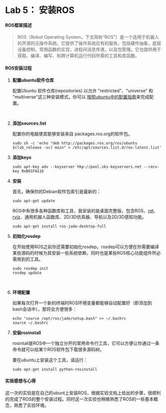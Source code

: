 # Lab 5： 安装ROS

#### ROS框架描述
>	ROS（Robot Operating System，下文简称“ROS”）是一个适用于机器人的开源的元操作系统。它提供了操作系统应有的服务，包括硬件抽象，底层设备控制，常用函数的实现，进程间消息传递，以及包管理。它也提供用于获取、编译、编写、和跨计算机运行代码所需的工具和库函数。



#### ROS安装过程

1. **配置ubuntu软件仓库**

   配置Ubuntu 软件仓库(repositories) 以允许 "restricted"、"universe" 和 "multiverse"这三种安装模式。你可以 [按照ubuntu中的配置指南](https://help.ubuntu.com/community/Repositories/Ubuntu)来完成配置。 

   ​


2. **添加sources.list**

   配置你的电脑使其能够安装来自 packages.ros.org的软件包。

   ```
   sudo sh -c 'echo "deb http://packages.ros.org/ros/ubuntu $(lsb_release -sc) main" > /etc/apt/sources.list.d/ros-latest.list'
   ```



3. **添加keys**

   ```
   sudo apt-key adv --keyserver hkp://pool.sks-keyservers.net --recv-key 0xB01FA116
   ```



4. **安装**

   首先，确保你的Debian软件包索引是最新的： 

   ```
   sudo apt-get update
   ```

   ROS中有很多各种函数库和工具，我安装的是桌面完整版，包含ROS、[rqt](http://wiki.ros.org/rqt)、[rviz](http://wiki.ros.org/rviz)、通用机器人函数库、2D/3D仿真器、导航以及2D/3D感知功能。

   ```
   sudo apt-get install ros-jade-desktop-full
   ```



5. **初始化rosdep**

   在开始使用ROS之前你还需要初始化rosdep。rosdep可以方便在你需要编译某些源码的时候为其安装一些系统依赖，同时也是某些ROS核心功能组件所必需用到的工具。 

   ```
   sudo rosdep init
   rosdep update
   ```

   ​

6. **环境配置**

   如果每次打开一个新的终端时ROS环境变量都能够自动配置好（即添加到bash会话中），那将会方便很多： 

   ```
   echo "source /opt/ros/jade/setup.bash" >> ~/.bashrc
   source ~/.bashrc
   ```



7. **安装rosinstall**

   rosintall是ROS中一个独立分开的常用命令行工具，它可以方便让你通过一条命令就可以给某个ROS软件包下载很多源码树。 

   要在ubuntu上安装这个工具，请运行：

   ```
   sudo apt-get install python-rosinstall
   ```



#### 实验感想与心得

​	这一次的实验是在自己的ubunt上安装ROS，根据实验文档上给出的步骤，很顺利的完成了ROS的整个安装过程。同时这一次实验也稍微熟悉了ROS的一些基本概念，熟悉了实验环境。